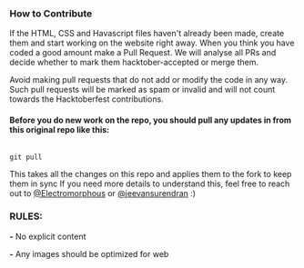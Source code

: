 ### How to Contribute

If the HTML, CSS and Havascript files haven't already been made, create them and start working on the website right away. When you think you have coded a good amount make a Pull Request. We will analyse all PRs and decide whether to mark them hacktober-accepted or merge them.

Avoid making pull requests that do not add or modify the code in any way. Such pull requests will be marked as spam or invalid and will not count towards the Hacktoberfest contributions.

#### Before you do new work on the repo, you should pull any updates in from this original repo like this:

```

git pull

```

This takes all the changes on this repo and applies them to the fork to keep them in sync
If you need more details to understand this, feel free to reach out to [@Electromorphous](https://twitter.com/Electromorphous) or [@jeevansurendran](https://twitter.com/jeevansurendran) :)

### RULES:

**-** No explicit content

**-** Any images should be optimized for web
